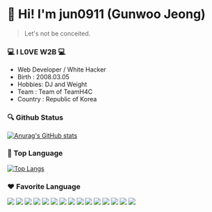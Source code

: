 # 👋 Hi! I'm jun0911 (Gunwoo Jeong)

> Let's not be conceited.

### 💻 I L0VE W2B 💻 

- Web Developer / White Hacker
- Birth : 2008.03.05
- Hobbies: DJ and Weight
- Team : Team of TeamH4C
- Country : Republic of Korea

### 🔍 Github Status
[![Anurag's GitHub stats](https://github-readme-stats.vercel.app/api?username=jun0911-cmyk&show_icons=true&theme=cobalt)](https://github.com/anuraghazra/github-readme-stats)

### 🚩 Top Language
[![Top Langs](https://github-readme-stats.vercel.app/api/top-langs/?username=jun0911-cmyk&layout=compact)](https://github.com/jun0911-cmyk/github-readme-stats)

### ❤ Favorite Language
![](https://img.shields.io/badge/JavaScript-F7DF1E?style=for-the-badge&logo=JavaScript&logoColor=white) ![](https://img.shields.io/badge/TypeScript-007ACC?style=for-the-badge&logo=typescript&logoColor=white) ![](https://img.shields.io/badge/HTML5-E34F26?style=for-the-badge&logo=html5&logoColor=white) ![](https://img.shields.io/badge/CSS3-1572B6?style=for-the-badge&logo=css3&logoColor=white) ![](https://img.shields.io/badge/Python-14354C?style=for-the-badge&logo=python&logoColor=white) ![](https://img.shields.io/badge/Express.js-404D59?style=for-the-badge) ![](https://img.shields.io/badge/React-20232A?style=for-the-badge&logo=react&logoColor=61DAFB) ![](https://img.shields.io/badge/Django-092E20?style=for-the-badge&logo=django&logoColor=white) ![](https://img.shields.io/badge/Tailwind_CSS-38B2AC?style=for-the-badge&logo=tailwind-css&logoColor=white) ![](https://img.shields.io/badge/MySQL-00000F?style=for-the-badge&logo=mysql&logoColor=white) ![](https://img.shields.io/badge/Flask-000000?style=for-the-badge&logo=flask&logoColor=white) ![](https://img.shields.io/badge/SQLite-07405E?style=for-the-badge&logo=sqlite&logoColor=white) ![](https://img.shields.io/badge/Next.js-000?logo=nextdotjs&logoColor=fff&style=for-the-badge) ![](https://img.shields.io/badge/sequelize-323330?style=for-the-badge&logo=sequelize&logoColor=blue) ![](https://img.shields.io/badge/jQuery-0769AD?style=for-the-badge&logo=jquery&logoColor=white)

<!---
jun0911-cmyk/jun0911-cmyk is a ✨ special ✨ repository because its `README.md` (this file) appears on your GitHub profile.
You can click the Preview link to take a look at your changes.
--->
